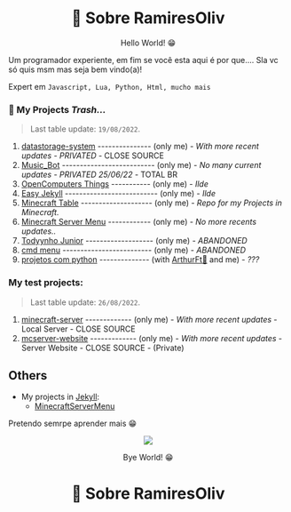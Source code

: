 <link rel="shortcut icon" type="image/x-icon" href="favicon.png">

<h1 align="center"> 📑 Sobre RamiresOliv</h1>
<p align="center"> Hello World! 😁</p>

Um programador experiente, em fim se você esta aqui é por que.... Sla vc só quis msm mas seja bem vindo(a)!

Expert em `Javascript, Lua, Python, Html, mucho mais`

### 💼 My Projects _Trash..._
> Last table update: `19/08/2022`.

1. [datastorage-system](https://github.com/RamiresOliv/datastorage-system) --------------- (only me)   - _With more recent updates_ - _PRIVATED_ - CLOSE SOURCE
1. [Music_Bot](https://github.com/RamiresOliv/Bot_Music) -------------------------- (only me)   - _No many current updates_ - _PRIVATED 25/06/22_  - TOTAL BR
2. [OpenComputers Things](https://github.com/RamiresOliv/OpenComputers) ----------- (only me)   - _Ilde_
3. [Easy Jekyll](https://github.com/RamiresOliv/Easy_Jekyll) -------------------------- (only me)   - _Ilde_
4. [Minecraft Table](https://github.com/RamiresOliv/MinecraftTable) -------------------- (only me)   - _Repo for my Projects in Minecraft._
5. [Minecraft Server Menu](https://github.com/RamiresOliv/MinecraftServerMenu) ------------ (only me)   - _No more recents updates.._
6. [Todyynho Junior](https://github.com/RamiresOliv/Todyynho-Junior) ------------------- (only me)   - _ABANDONED_
7. [cmd menu](https://github.com/RamiresOliv/cmd_menu) ------------------------- (only me)   - _ABANDONED_
8. [projetos com python](https://github.com/RamiresOliv/projetos-com-python) -------------- (with [ArthurFt🥶](https://github.com/ArthurFt) and me) - _???_

### My test projects:
> Last table update: `26/08/2022`.

1. [minecraft-server](https://github.com/RamiresOliv/minecraft-server-uwu) ------------- (only me)   - _With more recent updates_ - Local Server - CLOSE SOURCE
2. [mcserver-website](https://github.com/RamiresOliv/mcserver-website) ------------- (only me)   - _With more recent updates_ - Server Website - CLOSE SOURCE - (Private)

## Others

- My projects in [Jekyll](https://jekyllrb.com):<br>
  - [MinecraftServerMenu](https://RamiresOliv.github.io/MinecraftServerMenu)

Pretendo semrpe aprender mais 😁

<div id="abouttome_text"></div>
  
<p align="center"><a href="https://github.com/RamiresOliv"><img src="https://github-readme-stats.vercel.app/api?username=RamiresOliv"></a></p>
<p align="center"> Bye World! 😁</p>
<h1 align="center"> 📑 Sobre RamiresOliv</h1>
